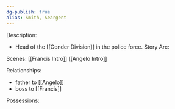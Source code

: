 ```yaml
---
dg-publish: true
alias: Smith, Seargent
---
```

Description:
- Head of the [[Gender Division]] in the police force.
Story Arc:

Scenes:
[[Francis Intro]]
[[Angelo Intro]]

Relationships:
- father to [[Angelo]]
- boss to [[Francis]]

Possessions:
